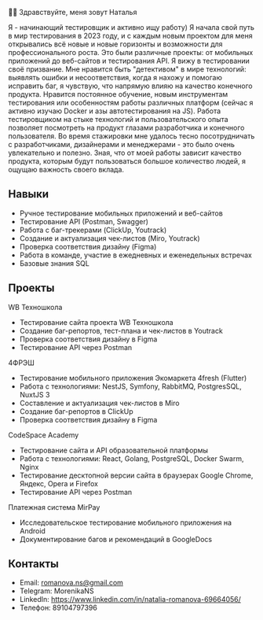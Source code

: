 👩‍💻 Здравствуйте, меня зовут Наталья

Я - начинающий тестировщик и активно ищу работу)
Я начала свой путь в мир тестирования в 2023 году, и с каждым новым проектом для меня открывались всё новые и новые горизонты и возможности для профессионального роста.
Это были различные проекты: от мобильных приложений до веб-сайтов и тестирования API. Я вижу в тестировании своё призвание. Мне нравится быть "детективом" в мире технологий: выявлять ошибки и несоответствия, когда я нахожу и помогаю исправить баг, я чувствую, что напрямую влияю на качество конечного продукта. Нравится постоянное обучение, новым инструментам тестирования или особенностям работы различных платформ (сейчас я активно изучаю Docker и азы автотестирования на JS). Работа тестировщиком на стыке технологий и пользовательского опыта позволяет посмотреть на продукт глазами разработчика и конечного пользователя. Во время стажировки мне удалось тесно посотрудничать с разработчиками, дизайнерами и менеджерами - это было очень увлекательно и полезно. Зная, что от моей работы зависит качество продукта, которым будут пользоваться большое количество людей, я ощущаю важность своего вклада.

## Навыки
- Ручное тестирование мобильных приложений и веб-сайтов
- Тестирование API (Postman, Swagger)
- Работа с баг-трекерами (ClickUp, Youtrack)
- Создание и актуализация чек-листов (Miro, Youtrack)
- Проверка соответствия дизайну (Figma)
- Работа в команде, участие в ежедневных и еженедельных встречах
- Базовые знания SQL

## Проекты
WB Техношкола 
- Тестирование сайта проекта WB Техношкола
- Создание баг-репортов, тест-плана и чек-листов в Youtrack
- Проверка соответствия дизайну в Figma
- Тестирование API через Postman

4ФРЭШ
- Тестирование мобильного приложения Экомаркета 4fresh (Flutter)
- Работа с технологиями: NestJS, Symfony, RabbitMQ, PostgresSQL, NuxtJS 3
- Составление и актуализация чек-листов в Miro
- Создание баг-репортов в ClickUp
- Проверка соответствия дизайну в Figma

CodeSpace Academy
- Тестирование сайта и API образовательной платформы
- Работа с технологиями: React, Golang, PostgreSQL, Docker Swarm, Nginx
- Тестирование десктопной версии сайта в браузерах Google Chrome, Яндекс, Opera и Firefox
- Тестирование API через Postman

Платежная система MirPay
- Исследовательское тестирование мобильного приложения на Android
- Документирование багов и рекомендаций в GoogleDocs

## Контакты
- Email: romanova.ns@gmail.com
- Telegram: MorenikaNS
- LinkedIn: https://www.linkedin.com/in/natalia-romanova-69664056/
- Телефон: 89104797396
